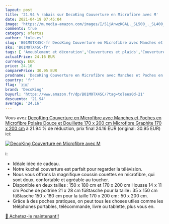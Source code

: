 ```yaml
---
layout: post
title: '21.94 % rabais sur DecoKing Couverture en Microfibre avec M'
date: 2021-04-19 07:45:04
image: 'https://m.media-amazon.com/images/I/51jAnwzKGAL._SL500_._SL400_.jpg'
comments: true
category: ofertas
author: 'tole.es'
slug: 'B01M0TX4SC-fr DecoKing Couverture en Microfibre avec Manches et Poches...'
sku: 'B01M0TX4SC-fr'
tags: [ 'Ameublement et décoration','Couvertures et plaids','Couvertures, plaids et boutis','Cuisine et Maison','Linge de lit et oreillers','Literie et linge de maison','decoking', ]
actualPrice: 24.16 EUR
currency: EUR
price: 24.16
comparePrice: 30.95 EUR
prodname: 'DecoKing Couverture en Microfibre avec Manches et Poches en Microfibre Polaire Douce et Douillette 170 x 200 cm  Microfibre  Graphite  170 x 200 cm'
country: 'fr'
flag: '🇫🇷'
brand: 'DecoKing'
buyurl: 'https://www.amazon.fr/dp/B01M0TX4SC/?tag=tolees0d-21'
descuento: '21.94'
average: '24.16'
---
```


Vous avez [DecoKing Couverture en Microfibre avec Manches et Poches en Microfibre Polaire Douce et Douillette 170 x 200 cm  Microfibre  Graphite  170 x 200 cm](https://www.amazon.fr/dp/B01M0TX4SC/?tag=tolees0d-21)  à  21.94 % de réduction, prix final  24.16 EUR (original: 30.95 EUR) ici:

[![DecoKing Couverture en Microfibre avec M](https://m.media-amazon.com/images/I/51jAnwzKGAL._SL500_._SL400_.jpg)](https://www.amazon.fr/dp/B01M0TX4SC/?tag=tolees0d-21)

ℹ️:

- Idéale idée de cadeau.
- Notre kuchel couverture est parfait pour regarder la télévision.
- Nous vous offrons la magnifique coussin couettes en microfibre, qui sont doux, confortable et agréable au toucher.
- Disponible en deux tailles : 150 x 180 cm et 170 x 200 cm Housse 14 x 11 cm Poche de poitrine 21 x 28 cm füßtasche pour la taille : 35 x 150 cm füßtasche 150 x 180 cm pour la taille 170 x 200 cm : 50 x 200 cm.
- Grâce à des poches pratiques, on peut tous les choses utiles comme les téléphones portables, télécommande, livre ou tablette, plus vous en.

[🛒 Achetez-le maintenant!!](https://www.amazon.fr/dp/B01M0TX4SC/?tag=tolees0d-21)
